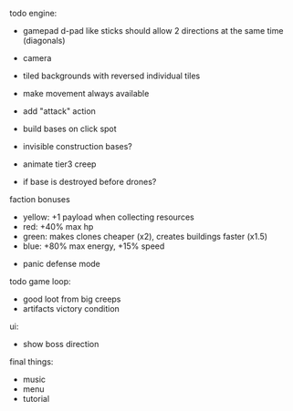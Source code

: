 todo engine:
- gamepad d-pad like sticks should allow 2 directions at the same time (diagonals)
- camera
- tiled backgrounds with reversed individual tiles

- make movement always available
- add "attack" action
- build bases on click spot
- invisible construction bases?
- animate tier3 creep
- if base is destroyed before drones?

faction bonuses
* yellow: +1 payload when collecting resources
* red: +40% max hp
* green: makes clones cheaper (x2), creates buildings faster (x1.5)
* blue: +80% max energy, +15% speed

- panic defense mode

todo game loop:
- good loot from big creeps
- artifacts victory condition

ui:
- show boss direction

final things:
- music
- menu
- tutorial
